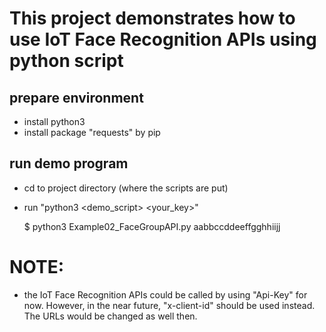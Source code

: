 # This project demonstrates how to use IoT Face Recognition APIs using python script

## prepare environment
- install python3
- install package "requests" by pip

## run demo program
- cd to project directory (where the scripts are put)
- run "python3 <demo_script> <your_key>"

    $ python3 Example02_FaceGroupAPI.py aabbccddeeffgghhiijj

# NOTE: 
- the IoT Face Recognition APIs could be called by using "Api-Key" for now. However, in the near future, "x-client-id" should be used instead. The URLs would be changed as well then.